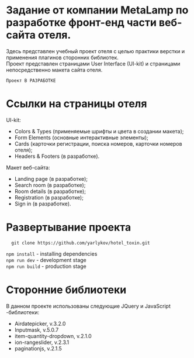 # Задание от компании MetaLamp по разработке фронт-енд части веб-сайта отеля.
Здесь представлен учебный проект отеля с целью практики верстки и применения плагинов сторонних библиотек.<br/>
Проект представлен страницами User Interface (UI-kit) и страницами непосредственно макета сайта отеля.<br/>
```
Проект В РАЗРАБОТКЕ
```

# Ссылки на страницы отеля

UI-kit:
- Colors & Types (применяемые шрифты и цвета в создании макета);
- Form Elements (основные интерактивные элементы);
- Cards (карточки регистрации, поиска номеров, карточки номеров отеля);
- Headers & Footers (в разработке).

Макет веб-сайта:
- Landing page (в разработке);
- Search room (в разработке);
- Room details (в разработке);
- Registration (в разработке);
- Sign in (в разработке).

# Развертывание проекта
```
  git clone https://github.com/yarlykov/hotel_toxin.git
```
``` npm install ``` - installing dependencies <br/>
``` npm run dev ``` - development stage <br/>
``` npm run build ``` - production stage <br/>

# Сторонние библиотеки
В данном проекте использованы следующие JQuery и JavaScript -библиотеки:
- Airdatepicker, v.3.2.0
- Inputmask, v.5.0.7
- item-quantity-dropdown, v.2.1.0
- ion-rangeslider, v.2.3.1
- paginationjs, v.2.1.5
